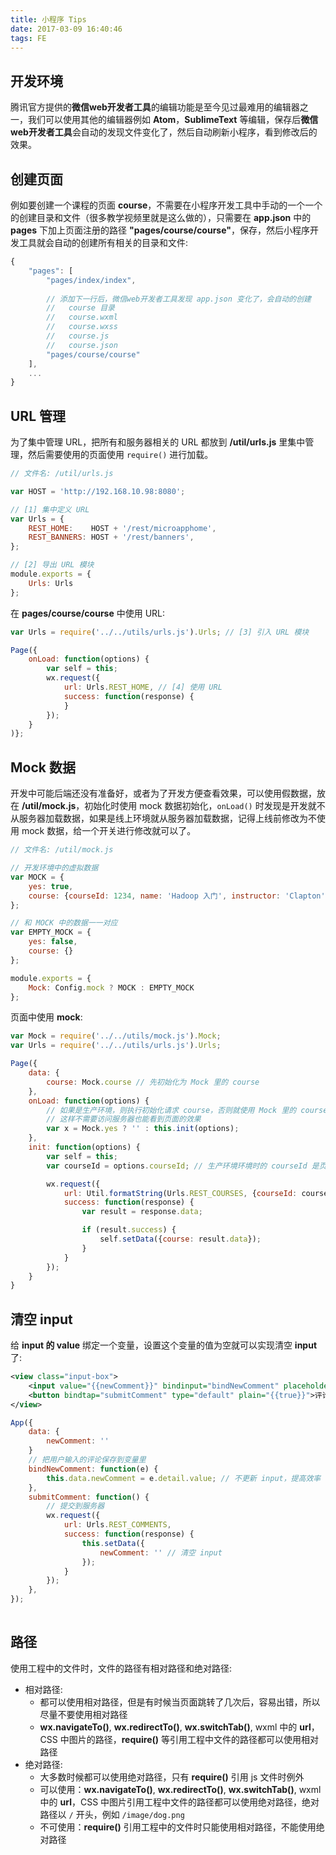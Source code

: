 ```yaml
---
title: 小程序 Tips
date: 2017-03-09 16:40:46
tags: FE
---
```


## 开发环境

腾讯官方提供的**微信web开发者工具**的编辑功能是至今见过最难用的编辑器之一，我们可以使用其他的编辑器例如 **Atom**，**SublimeText** 等编辑，保存后**微信web开发者工具**会自动的发现文件变化了，然后自动刷新小程序，看到修改后的效果。<!--more-->

## 创建页面

例如要创建一个课程的页面 **course**，不需要在小程序开发工具中手动的一个一个的创建目录和文件（很多教学视频里就是这么做的），只需要在 **app.json** 中的 **pages** 下加上页面注册的路径 **"pages/course/course"**，保存，然后小程序开发工具就会自动的创建所有相关的目录和文件:

```js
{
    "pages": [
        "pages/index/index",
      	
        // 添加下一行后，微信web开发者工具发现 app.json 变化了，会自动的创建
        //   course 目录
        //   course.wxml
        //   course.wxss
        //   course.js
        //   course.json 
        "pages/course/course"
    ],
    ...
}
```

## URL 管理

为了集中管理 URL，把所有和服务器相关的 URL 都放到 **/util/urls.js** 里集中管理，然后需要使用的页面使用 `require()` 进行加载。

```js
// 文件名: /util/urls.js

var HOST = 'http://192.168.10.98:8080';

// [1] 集中定义 URL
var Urls = {
    REST_HOME:    HOST + '/rest/microapphome',
    REST_BANNERS: HOST + '/rest/banners',
};

// [2] 导出 URL 模块
module.exports = {
    Urls: Urls
};
```

在 **pages/course/course** 中使用 URL:

```js
var Urls = require('../../utils/urls.js').Urls; // [3] 引入 URL 模块

Page({
    onLoad: function(options) {
        var self = this;
        wx.request({
            url: Urls.REST_HOME, // [4] 使用 URL
            success: function(response) {
            }
        });
    }
)};
```



## Mock 数据

开发中可能后端还没有准备好，或者为了开发方便查看效果，可以使用假数据，放在 **/util/mock.js**，初始化时使用 mock 数据初始化，`onLoad()` 时发现是开发就不从服务器加载数据，如果是线上环境就从服务器加载数据，记得上线前修改为不使用 mock 数据，给一个开关进行修改就可以了。

```js
// 文件名: /util/mock.js

// 开发环境中的虚拟数据
var MOCK = {
    yes: true,
    course: {courseId: 1234, name: 'Hadoop 入门', instructor: 'Clapton'}
};

// 和 MOCK 中的数据一一对应
var EMPTY_MOCK = {
    yes: false,
    course: {}
};

module.exports = {
    Mock: Config.mock ? MOCK : EMPTY_MOCK
};
```

页面中使用 **mock**:

```js
var Mock = require('../../utils/mock.js').Mock;
var Urls = require('../../utils/urls.js').Urls;

Page({
    data: {
        course: Mock.course // 先初始化为 Mock 里的 course
    },
    onLoad: function(options) {
      	// 如果是生产环境，则执行初始化请求 course，否则就使用 Mock 里的 course，
        // 这样不需要访问服务器也能看到页面的效果
        var x = Mock.yes ? '' : this.init(options);
    },
    init: function(options) {
        var self = this;
      	var courseId = options.courseId; // 生产环境环境时的 courseId 是页面链接传过来的

        wx.request({
            url: Util.formatString(Urls.REST_COURSES, {courseId: courseId}),
            success: function(response) {
                var result = response.data;

                if (result.success) {
                    self.setData({course: result.data});
                }
            }
        });
    }
}
```

## 清空 input

给 **input 的 value** 绑定一个变量，设置这个变量的值为空就可以实现清空 **input** 了:

```xml
<view class="input-box">
    <input value="{{newComment}}" bindinput="bindNewComment" placeholder="请输入评论……"/>
    <button bindtap="submitComment" type="default" plain="{{true}}">评论</button>
</view>
```

```js
App({
    data: {
        newComment: ''
    }
    // 把用户输入的评论保存到变量里
    bindNewComment: function(e) {
        this.data.newComment = e.detail.value; // 不更新 input，提高效率
    },
    submitComment: function() {
        // 提交到服务器
        wx.request({
            url: Urls.REST_COMMENTS,
            success: function(response) {
                this.setData({
                    newComment: '' // 清空 input
                });
            }
        });     
    },
});
    
```

## 路径

使用工程中的文件时，文件的路径有相对路径和绝对路径:

* 相对路径: 
  * 都可以使用相对路径，但是有时候当页面跳转了几次后，容易出错，所以尽量不要使用相对路径
  * **wx.navigateTo()**, **wx.redirectTo()**, **wx.switchTab()**, wxml 中的 **url**，CSS 中图片的路径，**require()** 等引用工程中文件的路径都可以使用相对路径
* 绝对路径:
  * 大多数时候都可以使用绝对路径，只有 **require()** 引用 js 文件时例外
  * 可以使用：**wx.navigateTo()**, **wx.redirectTo()**, **wx.switchTab()**, wxml 中的 **url**，CSS 中图片引用工程中文件的路径都可以使用绝对路径，绝对路径以 `/` 开头，例如 `/image/dog.png`
  * 不可使用：**require()** 引用工程中的文件时只能使用相对路径，不能使用绝对路径
